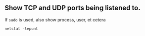 ## Show TCP and UDP ports being listened to.

If `sudo` is used, also show process, user, et cetera

    netstat -lepunt